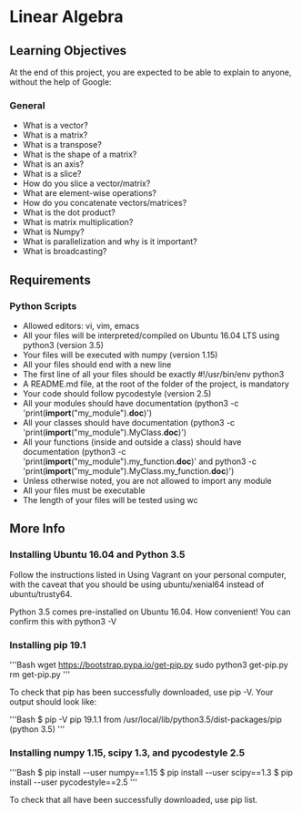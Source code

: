 # Linear Algebra

## Learning Objectives

At the end of this project, you are expected to be able to explain to anyone, without the help of Google:

### General

  - What is a vector?
  - What is a matrix?
  - What is a transpose?
  - What is the shape of a matrix?
  - What is an axis?
  - What is a slice?
  - How do you slice a vector/matrix?
  - What are element-wise operations?
  - How do you concatenate vectors/matrices?
  - What is the dot product?
  - What is matrix multiplication?
  - What is Numpy?
  - What is parallelization and why is it important?
  - What is broadcasting?

## Requirements

### Python Scripts

  - Allowed editors: vi, vim, emacs
  - All your files will be interpreted/compiled on Ubuntu 16.04 LTS using python3 (version 3.5)
  - Your files will be executed with numpy (version 1.15)
  - All your files should end with a new line
  - The first line of all your files should be exactly #!/usr/bin/env python3
  - A README.md file, at the root of the folder of the project, is mandatory
  - Your code should follow pycodestyle (version 2.5)
  - All your modules should have documentation (python3 -c 'print(__import__("my_module").__doc__)')
  - All your classes should have documentation (python3 -c 'print(__import__("my_module").MyClass.__doc__)')
  - All your functions (inside and outside a class) should have documentation (python3 -c 'print(__import__("my_module").my_function.__doc__)' and python3 -c 'print(__import__("my_module").MyClass.my_function.__doc__)')
  - Unless otherwise noted, you are not allowed to import any module
  - All your files must be executable
  - The length of your files will be tested using wc

## More Info

### Installing Ubuntu 16.04 and Python 3.5

Follow the instructions listed in Using Vagrant on your personal computer, with the caveat that you should be using ubuntu/xenial64 instead of ubuntu/trusty64.

Python 3.5 comes pre-installed on Ubuntu 16.04. How convenient! You can confirm this with python3 -V

### Installing pip 19.1

'''Bash
wget https://bootstrap.pypa.io/get-pip.py
sudo python3 get-pip.py
rm get-pip.py
'''

To check that pip has been successfully downloaded, use pip -V. Your output should look like:

'''Bash
$ pip -V
pip 19.1.1 from /usr/local/lib/python3.5/dist-packages/pip (python 3.5)
'''

### Installing numpy 1.15, scipy 1.3, and pycodestyle 2.5

'''Bash
$ pip install --user numpy==1.15
$ pip install --user scipy==1.3
$ pip install --user pycodestyle==2.5
'''

To check that all have been successfully downloaded, use pip list.
